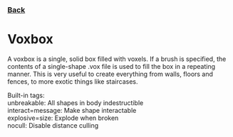 ### [Back](README.md)
# Voxbox
A voxbox is a single, solid box filled with voxels. If a brush is specified, the contents of a single-shape .vox file is used to fill the box in a repeating manner. This is very useful to create everything from walls, floors and fences, to more exotic things like staircases.

Built-in tags:  
unbreakable: All shapes in body indestructible  
interact=message: Make shape interactable  
explosive=size: Explode when broken  
nocull: Disable distance culling